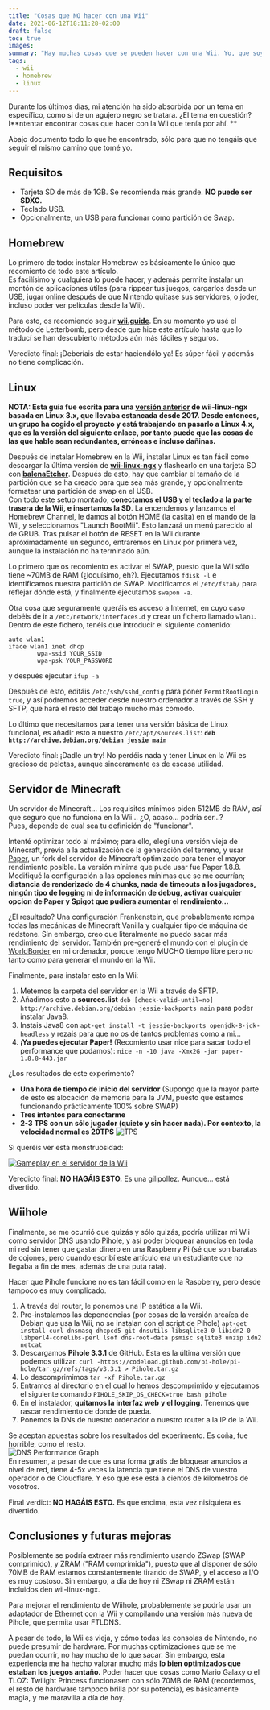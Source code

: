 ```yaml
---
title: "Cosas que NO hacer con una Wii"
date: 2021-06-12T18:11:28+02:00
draft: false
toc: true
images:
summary: "Hay muchas cosas que se pueden hacer con una Wii. Yo, que soy estúpido, decidí explorar las que no deberías de hacer."
tags:
  - wii
  - homebrew
  - linux
---
```


Durante los últimos días, mi atención ha sido absorbida por un tema en específico, como si de un agujero negro se tratara. ¿El tema en cuestión? I**ntentar encontrar cosas que hacer con la Wii que tenía por ahí.  **
  
Abajo documento todo lo que he encontrado, sólo para que no tengáis que seguir el mismo camino que tomé yo.

## Requisitos

- Tarjeta SD de más de 1GB. Se recomienda más grande. **NO puede ser SDXC.**
- Teclado USB.
- Opcionalmente, un USB para funcionar como partición de Swap.

## Homebrew

Lo primero de todo: instalar Homebrew es básicamente lo único que recomiento de todo este artículo.  
Es facilísimo y cualquiera lo puede hacer, y además permite instalar un montón de aplicaciones útiles (para rippear tus juegos, cargarlos desde un USB, jugar online después de que Nintendo quitase sus servidores, o joder, incluso poder ver películas desde la Wii).  

Para esto, os recomiendo seguir **[wii.guide](https://wii.hacks.guide/)**. En su momento yo usé el método de Letterbomb, pero desde que hice este artículo hasta que lo traducí se han descubierto métodos aún más fáciles y seguros.  
  
Veredicto final: ¡Deberíais de estar haciendólo ya! Es súper fácil y además no tiene complicación.

## Linux  
**NOTA: Esta guía fue escrita para una [versión anterior](https://github.com/neagix/wii-linux-ngx) de wii-linux-ngx basada en Linux 3.x, que llevaba estancada desde 2017. Desde entonces, un grupo ha cogido el proyecto y está trabajando en pasarlo a Linux 4.x, que es la versión del siguiente enlace, por tanto puede que las cosas de las que hable sean redundantes, erróneas e incluso dañinas.**
  
Después de instalar Homebrew en la Wii, instalar Linux es tan fácil como descargar la última versión de **[wii-linux-ngx](https://github.com/Wii-Linux/wii-linux-ngx)** y flashearlo en una tarjeta SD con **[balenaEtcher](https://www.balena.io/etcher/)**. Después de esto, hay que cambiar el tamaño de la partición que se ha creado para que sea más grande, y opcionalmente formatear una partición de swap en el USB.  
Con todo este setup montado, **conectamos el USB y el teclado a la parte trasera de la Wii, e insertamos la SD**. La encendemos y lanzamos el Homebrew Channel, le damos al botón HOME (la casita) en el mando de la Wii, y seleccionamos "Launch BootMii". Esto lanzará un menú parecido al de GRUB. Tras pulsar el botón de RESET en la Wii durante apróximadamente un segundo, entraremos en Linux por primera vez, aunque la instalación no ha terminado aún.  
  
Lo primero que os recomiento es activar el SWAP, puesto que la Wii sólo tiene ~70MB de RAM (¿loquísimo, eh?). Ejecutamos `fdisk -l` e identificamos nuestra partición de SWAP. Modificamos el `/etc/fstab/` para reflejar dónde está, y finalmente ejecutamos `swapon -a`.  
  
Otra cosa que seguramente queráis es acceso a Internet, en cuyo caso debéis de ir a `/etc/network/interfaces.d` y crear un fichero llamado `wlan1`. Dentro de este fichero, tenéis que introducir el siguiente contenido:  

```
auto wlan1
iface wlan1 inet dhcp
        wpa-ssid YOUR_SSID
        wpa-psk YOUR_PASSWORD
```

y después ejecutar `ifup -a`    
  
Después de esto, editáis `/etc/ssh/sshd_config` para poner `PermitRootLogin true`, y así podremos acceder desde nuestro ordenador a través de SSH y SFTP, que hará el resto del trabajo mucho más cómodo.  

Lo último que necesitamos para tener una versión básica de Linux funcional, es añadir esto a nuestro `/etc/apt/sources.list`:
**``deb http://archive.debian.org/debian jessie main``**

Veredicto final: ¡Dadle un try!  No perdéis nada y tener Linux en la Wii es gracioso de pelotas, aunque sinceramente es de escasa utilidad.  

## Servidor de Minecraft  
  
Un servidor de Minecraft... Los requisitos mínimos piden 512MB de RAM, así que seguro que no funciona en la Wii... ¿O, acaso... podría ser...?  
Pues, depende de cual sea tu definición de "funcionar".  

Intenté optimizar todo al máximo; para ello, elegí una versión vieja de Minecraft, previa a la actualización de la generación del terreno, y usar [Paper](https://papermc.io/), un fork del servidor de Minecraft optimizado para tener el mayor rendimiento posible. La versión mínima que pude usar fue Paper 1.8.8.  
Modifiqué la configuración a las opciones mínimas que se me ocurrían; **distancia de renderizado de 4 chunks, nada de timeouts a los jugadores, ningún tipo de logging ni de información de debug, activar cualquier opcion de Paper y Spigot que pudiera aumentar el rendimiento...**   

¿El resultado? Una configuración Frankenstein, que probablemente rompa todas las mecánicas de Minecraft Vanilla y cualquier tipo de máquina de redstone. Sin embargo, creo que literalmente no puedo sacar más rendimiento del servidor. También pre-generé el mundo con el plugin de [WorldBorder](https://dev.bukkit.org/projects/worldborder) en mi ordenador, porque tengo MUCHO tiempo libre pero no tanto como para generar el mundo en la Wii.  
  
Finalmente, para instalar esto en la Wii:

1. Metemos la carpeta del servidor en la Wii a través de SFTP.
2. Añadimos esto a **sources.list** ``deb [check-valid-until=no] http://archive.debian.org/debian jessie-backports main`` para poder instalar Java8.
3. Instais Java8 con ``apt-get install -t jessie-backports openjdk-8-jdk-headless`` y rezais para que no os dé tantos problemas como a mi...
4. **¡Ya puedes ejecutar Paper!** (Recomiento usar nice para sacar todo el performance que podamos): ``nice -n -10 java -Xmx2G -jar paper-1.8.8-443.jar``

¿Los resultados de este experimento?

- **Una hora de tiempo de inicio del servidor** (Supongo que la mayor parte de esto es alocación de memoria para la JVM, puesto que estamos funcionando prácticamente 100% sobre SWAP)
- **Tres intentos para conectarme**
- **2-3 TPS con un sólo jugador (quieto y sin hacer nada). Por contexto, la velocidad normal es 20TPS**  ![TPS](https://jos.s-ul.eu/6tWPLaMm)

Si queréis ver esta monstruosidad:

[![Gameplay en el servidor de la Wii](https://img.youtube.com/vi/Fe5foaQHgvw/0.jpg)](https://www.youtube.com/watch?v=Fe5foaQHgvw)

Veredicto final: **NO HAGÁIS ESTO.** Es una gilipollez. Aunque... está divertido.

## Wiihole
  
Finalmente, se me ocurrió que quizás y sólo quizás, podría utilizar mi Wii como servidor DNS usando [Pihole](https://pi-hole.net/), y así poder bloquear anuncios en toda mi red sin tener que gastar dinero en una Raspberry Pi (sé que son baratas de cojones, pero cuando escribí este artículo era un estudiante que no llegaba a fin de mes, además de una puta rata). 

Hacer que Pihole funcione no es tan fácil como en la Raspberry, pero desde tampoco es muy complicado. 

1. A través del router, le ponemos una IP estática a la Wii.
2. Pre-instalamos las dependencias (por cosas de la versión arcaíca de Debian que usa la Wii, no se instalan con el script de Pihole) ``apt-get install curl dnsmasq dhcpcd5 git dnsutils libsqlite3-0 libidn2-0 libperl4-corelibs-perl lsof dns-root-data psmisc sqlite3 unzip idn2 netcat``
3. Descargamos **Pihole 3.3.1** de GitHub. Esta es la última versión que podemos utilizar. ``curl -https://codeload.github.com/pi-hole/pi-hole/tar.gz/refs/tags/v3.3.1 > Pihole.tar.gz``
4. Lo descomprimimos ``tar -xf Pihole.tar.gz``
5. Entramos al directorio en el cual lo hemos descomprimido y ejecutamos el siguiente comando  ``PIHOLE_SKIP_OS_CHECK=true bash pihole``
6. En el instalador, **quitamos la interfaz web y el logging**. Tenemos que rascar rendimiento de donde de pueda.
7. Ponemos la DNs de nuestro ordenador o nuestro router a la IP de la Wii.

Se aceptan apuestas sobre los resultados del experimento. Es coña, fue horrible, como el resto.    
![DNS Performance Graph](https://jos.s-ul.eu/rhs6zC0p)  
En resumen, a pesar de que es una forma gratis de bloquear anuncios a nivel de red, tiene 4-5x veces la latencia que tiene el DNS de vuestro operador o de Cloudflare. Y eso que ese está a cientos de kilometros de vosotros.

Final verdict: **NO HAGÁIS ESTO.** Es que encima, esta vez nisiquiera es divertido.

## Conclusiones y futuras mejoras  
  
Posiblemente se podría extraer más rendimiento usando ZSwap (SWAP comprimido), y ZRAM ("RAM comprimida"), puesto que al disponer de sólo 70MB de RAM estamos constantemente tirando de SWAP, y el acceso a I/O es muy costoso. Sin embargo, a día de hoy ni ZSwap ni ZRAM están incluidos den wii-linux-ngx.   

Para mejorar el rendimiento de Wiihole, probablemente se podría usar un adaptador de Ethernet con la Wii y compilando una versión más nueva de Pihole, que permita usar FTLDNS.  

A pesar de todo, la Wii es vieja, y cómo todas las consolas de Nintendo, no puede presumir de hardware. Por muchas optimizaciones que se me puedan ocurrir, no hay mucho de lo que sacar. Sin embargo, esta experiencia me ha hecho valorar mucho más **lo bien optimizados que estaban los juegos antaño.** Poder hacer que cosas como Mario Galaxy o el TLOZ: Twilight Princess funcionasen con sólo 70MB de RAM (recordemos, el resto de hardware tampoco brilla por su potencia), es básicamente magia, y me maravilla a día de hoy.  